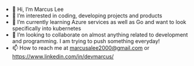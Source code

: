 - 👋 Hi, I’m Marcus Lee
- 👀 I’m interested in coding, developing projects and products
- 🌱 I’m currently learning Azure services as well as Go and want to look specifically into kubernetes
- 💞️ I’m looking to collaborate on almost anything related to development and programming. I am trying to push something everyday!
- 📫 How to reach me at marcusalee2000@gmail.com or https://www.linkedin.com/in/devmarcus/

<!---
devMarcus21/devMarcus21 is a ✨ special ✨ repository because its `README.md` (this file) appears on your GitHub profile.
You can click the Preview link to take a look at your changes.
--->
